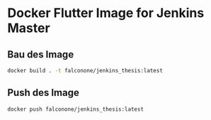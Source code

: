 # Docker Flutter Image for Jenkins Master

## Bau des Image

```bash
docker build . -t falconone/jenkins_thesis:latest
```

## Push des Image

```bash
docker push falconone/jenkins_thesis:latest
```

